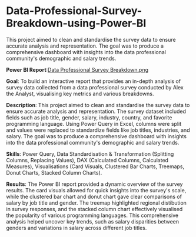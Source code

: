 # Data-Professional-Survey-Breakdown-using-Power-BI
This project aimed to clean and standardise the survey data to ensure accurate analysis and representation. The goal was to produce a comprehensive dashboard with insights into the data professional community's demographic and salary trends.

**Power BI Report**:[Data Professional Survey Breakdown.png](https://github.com/zhaoycy/Data-Professional-Survey-Breakdown-using-Power-BI/blob/main/Data%20Professional%20Survey%20Breakdown.png)

**Goal**: To build an interactive report that provides an in-depth analysis of survey data collected from a data professional survey conducted by Alex the Analyst, visualising key metrics and various breakdowns.

**Description**: This project aimed to clean and standardise the survey data to ensure accurate analysis and representation. The survey dataset included fields such as job title, gender, salary, industry, country, and favorite programming language. Using Power Query in Excel, columns were split and values were replaced to standardize fields like job titles, industries, and salary. The goal was to produce a comprehensive dashboard with insights into the data professional community's demographic and salary trends.

**Skills**: Power Query, Data Standardisation & Transformation (Splitting Columns, Replacing Values), DAX (Calculated Columns, Calculated Measures), Visualisations (Card Visuals, Clustered Bar Charts, Treemaps, Donut Charts, Stacked Column Charts).

**Results**: The Power BI report provided a dynamic overview of the survey results. The card visuals allowed for quick insights into the survey's scale, while the clustered bar chart and donut chart gave clear comparisons of salary by job title and gender. The treemap highlighted regional distibution in survey responses, and the stacked column chart effectively visualised the popularity of various programming languages. This comprehensive analysis helped uncover key trends, such as salary disparities between genders and variations in salary across different job titles. 
